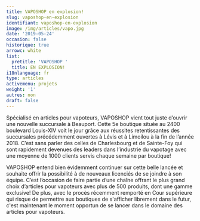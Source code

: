 ```yaml
---
title: VAPOSHOP en explosion!
slug: vaposhop-en-explosion
identifiant: vaposhop-en-explosion
image: /img/articles/vapo.jpg
date: '2019-05-24'
occasion: false
historique: true
arrowc: white
list:
  pretitle: 'VAPOSHOP '
  title: EN EXPLOSION!
i18nlanguage: fr
type: articles
activemenu: projets
weight: '1'
autres: non
draft: false
---
```

Spécialisé en articles pour vapoteurs, VAPOSHOP vient tout juste d’ouvrir une nouvelle succursale à Beauport. Cette 5e boutique située au 2400 boulevard Louis-XIV voit le jour grâce aux réussites retentissantes des succursales précédemment ouvertes à Lévis et à Limoilou à la fin de l’année 2018. C’est sans parler des celles de Charlesbourg et de Sainte-Foy qui sont rapidement devenues des leaders dans l’industrie du vapotage avec une moyenne de 1000 clients servis chaque semaine par boutique!

VAPOSHOP entend bien évidemment continuer sur cette belle lancée et souhaite offrir la possibilité à de nouveaux licenciés de se joindre à son équipe. C’est l’occasion de faire partie d’une chaîne offrant le plus grand choix d’articles pour vapoteurs avec plus de 500 produits, dont une gamme exclusive! De plus, avec le procès récemment remporté en Cour supérieure qui risque de permettre aux boutiques de s'afficher librement dans le futur, c'est maintenant le moment opportun de se lancer dans le domaine des articles pour vapoteurs.
